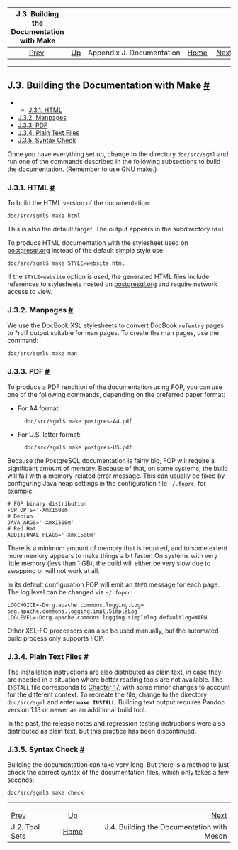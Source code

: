 <!--?xml version="1.0" encoding="UTF-8" standalone="no"?-->

|     J.3. Building the Documentation with Make    |                                                 |                           |                                                       |                                                                                 |
| :----------------------------------------------: | :---------------------------------------------- | :-----------------------: | ----------------------------------------------------: | ------------------------------------------------------------------------------: |
| [Prev](docguide-toolsets.html "J.2. Tool Sets")  | [Up](docguide.html "Appendix J. Documentation") | Appendix J. Documentation | [Home](index.html "PostgreSQL 17devel Documentation") |  [Next](docguide-build-meson.html "J.4. Building the Documentation with Meson") |

***

## J.3. Building the Documentation with Make [#](#DOCGUIDE-BUILD)

  * *   [J.3.1. HTML](docguide-build.html#DOCGUIDE-BUILD-HTML)
* [J.3.2. Manpages](docguide-build.html#DOCGUIDE-BUILD-MANPAGES)
* [J.3.3. PDF](docguide-build.html#DOCGUIDE-BUILD-PDF)
* [J.3.4. Plain Text Files](docguide-build.html#DOCGUIDE-BUILD-PLAIN-TEXT)
* [J.3.5. Syntax Check](docguide-build.html#DOCGUIDE-BUILD-SYNTAX-CHECK)

Once you have everything set up, change to the directory `doc/src/sgml` and run one of the commands described in the following subsections to build the documentation. (Remember to use GNU make.)

### J.3.1. HTML [#](#DOCGUIDE-BUILD-HTML)

To build the HTML version of the documentation:

    doc/src/sgml$ make html

This is also the default target. The output appears in the subdirectory `html`.

To produce HTML documentation with the stylesheet used on [postgresql.org](https://www.postgresql.org/docs/current/) instead of the default simple style use:

    doc/src/sgml$ make STYLE=website html

If the `STYLE=website` option is used, the generated HTML files include references to stylesheets hosted on [postgresql.org](https://www.postgresql.org/docs/current/) and require network access to view.

### J.3.2. Manpages [#](#DOCGUIDE-BUILD-MANPAGES)

We use the DocBook XSL stylesheets to convert DocBook `refentry` pages to \*roff output suitable for man pages. To create the man pages, use the command:

    doc/src/sgml$ make man

### J.3.3. PDF [#](#DOCGUIDE-BUILD-PDF)

To produce a PDF rendition of the documentation using FOP, you can use one of the following commands, depending on the preferred paper format:

* For A4 format:

        doc/src/sgml$ make postgres-A4.pdf

* For U.S. letter format:

        doc/src/sgml$ make postgres-US.pdf

Because the PostgreSQL documentation is fairly big, FOP will require a significant amount of memory. Because of that, on some systems, the build will fail with a memory-related error message. This can usually be fixed by configuring Java heap settings in the configuration file `~/.foprc`, for example:

    # FOP binary distribution
    FOP_OPTS='-Xmx1500m'
    # Debian
    JAVA_ARGS='-Xmx1500m'
    # Red Hat
    ADDITIONAL_FLAGS='-Xmx1500m'

There is a minimum amount of memory that is required, and to some extent more memory appears to make things a bit faster. On systems with very little memory (less than 1 GB), the build will either be very slow due to swapping or will not work at all.

In its default configuration FOP will emit an `INFO` message for each page. The log level can be changed via `~/.foprc`:

    LOGCHOICE=-Dorg.apache.commons.logging.Log=​org.apache.commons.logging.impl.SimpleLog
    LOGLEVEL=-Dorg.apache.commons.logging.simplelog.defaultlog=WARN

Other XSL-FO processors can also be used manually, but the automated build process only supports FOP.

### J.3.4. Plain Text Files [#](#DOCGUIDE-BUILD-PLAIN-TEXT)

The installation instructions are also distributed as plain text, in case they are needed in a situation where better reading tools are not available. The `INSTALL` file corresponds to [Chapter 17](installation.html "Chapter 17. Installation from Source Code"), with some minor changes to account for the different context. To recreate the file, change to the directory `doc/src/sgml` and enter **`make INSTALL`**. Building text output requires Pandoc version 1.13 or newer as an additional build tool.

In the past, the release notes and regression testing instructions were also distributed as plain text, but this practice has been discontinued.

### J.3.5. Syntax Check [#](#DOCGUIDE-BUILD-SYNTAX-CHECK)

Building the documentation can take very long. But there is a method to just check the correct syntax of the documentation files, which only takes a few seconds:

    doc/src/sgml$ make check

***

|                                                  |                                                       |                                                                                 |
| :----------------------------------------------- | :---------------------------------------------------: | ------------------------------------------------------------------------------: |
| [Prev](docguide-toolsets.html "J.2. Tool Sets")  |    [Up](docguide.html "Appendix J. Documentation")    |  [Next](docguide-build-meson.html "J.4. Building the Documentation with Meson") |
| J.2. Tool Sets                                   | [Home](index.html "PostgreSQL 17devel Documentation") |                                      J.4. Building the Documentation with Meson |
